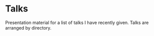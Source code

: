 Talks
=====

Presentation material for a list of talks I have recently given. Talks are arranged by directory.
